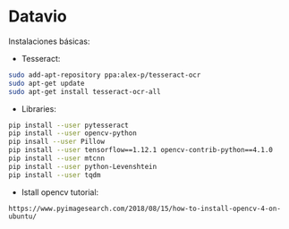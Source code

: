 # Datavio

Instalaciones básicas:

- Tesseract:
   
```bash
sudo add-apt-repository ppa:alex-p/tesseract-ocr
sudo apt-get update
sudo apt-get install tesseract-ocr-all
```

- Libraries:

```bash
pip install --user pytesseract
pip install --user opencv-python
pip insall --user Pillow
pip install --user tensorflow==1.12.1 opencv-contrib-python==4.1.0
pip install --user mtcnn
pip install --user python-Levenshtein
pip install --user tqdm
```
- Istall opencv tutorial:
```
https://www.pyimagesearch.com/2018/08/15/how-to-install-opencv-4-on-ubuntu/

```


